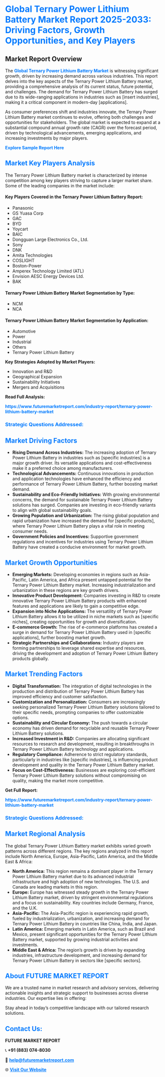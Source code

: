 <h1 style="color: #007BFF;">Global Ternary Power Lithium Battery Market Report 2025-2033: Driving Factors, Growth Opportunities, and Key Players</h1>

<section id="overview">
<h2>Market Report Overview</h2>
<p>The <a href="https://www.futuremarketreport.com/industry-report/ternary-power-lithium-battery-market" style="color: #007BFF; text-decoration: none;"><strong>Global Ternary Power Lithium Battery Market</strong></a> is witnessing significant growth, driven by increasing demand across various industries. This report delves into the key aspects of the Ternary Power Lithium Battery market, providing a comprehensive analysis of its current status, future potential, and challenges. The demand for Ternary Power Lithium Battery has surged due to its wide-ranging applications in industries such as [insert industries], making it a critical component in modern-day [applications].</p>
<p>As consumer preferences shift and industries innovate, the Ternary Power Lithium Battery market continues to evolve, offering both challenges and opportunities for stakeholders. The global market is expected to expand at a substantial compound annual growth rate (CAGR) over the forecast period, driven by technological advancements, emerging applications, and increasing investments by major players.</p>
</section>

<section id="overview">
<p><a href="https://www.futuremarketreport.com/request-sample/reportId=111877" style="color: #007BFF; text-decoration: none;"><strong>Explore Sample Report Here</strong></a></p>
</section>

<section id="key-players">
<h2 style="color: #007BFF;">Market Key Players Analysis</h2>
<p>The Ternary Power Lithium Battery market is characterized by intense competition among key players striving to capture a larger market share. Some of the leading companies in the market include:</p>
<h4>Key Players Covered in the Ternary Power Lithium Battery Report:</h4>
<ul><li>Panasonic</li><li>GS Yuasa Corp</li><li>GAC</li><li>BYD</li><li>Yoycart</li><li>BAIC</li><li>Dongguan Large Electronics Co., Ltd.</li><li>Sony</li><li>DNK</li><li>Amita Technologies</li><li>COSLIGHT</li><li>Boston-Power</li><li>Amperex Technology Limited (ATL)</li><li>Envision AESC Energy Devices Ltd.</li><li>BAK</li></ul>
<h4>Ternary Power Lithium Battery Market Segmentation by Type:</h4>
<ul><li>NCM</li><li>NCA</li></ul>

<h4>Ternary Power Lithium Battery Market Segmentation by Application:</h4>
<ul><li>Automotive</li><li>Power</li><li>Industrial</li><li>Others</li><li>Ternary Power Lithium Battery</li></ul>
<p><strong>Key Strategies Adopted by Market Players:</strong></p>
<ul>
<li>Innovation and R&D</li>
<li>Geographical Expansion</li>
<li>Sustainability Initiatives</li>
<li>Mergers and Acquisitions</li>
</ul>
</section>

<section>
<p><strong>Read Full Analysis: </strong></p><a href="https://www.futuremarketreport.com/industry-report/ternary-power-lithium-battery-market" style="color: #007BFF; text-decoration: none;"><strong>https://www.futuremarketreport.com/industry-report/ternary-power-lithium-battery-market</strong></a>
<h3 style="color: #007BFF;">Strategic Questions Addressed:</h3>
</section>

<section id="driving-factors">
<h2 style="color: #007BFF;">Market Driving Factors</h2>
<ul>
<li><strong>Rising Demand Across Industries:</strong> The increasing adoption of Ternary Power Lithium Battery in industries such as [specific industries] is a major growth driver. Its versatile applications and cost-effectiveness make it a preferred choice among manufacturers.</li>
<li><strong>Technological Advancements:</strong> Continuous innovations in production and application technologies have enhanced the efficiency and performance of Ternary Power Lithium Battery, further boosting market demand.</li>
<li><strong>Sustainability and Eco-Friendly Initiatives:</strong> With growing environmental concerns, the demand for sustainable Ternary Power Lithium Battery solutions has surged. Companies are investing in eco-friendly variants to align with global sustainability goals.</li>
<li><strong>Growing Population and Urbanization:</strong> The rising global population and rapid urbanization have increased the demand for [specific products], where Ternary Power Lithium Battery plays a vital role in meeting consumer needs.</li>
<li><strong>Government Policies and Incentives:</strong> Supportive government regulations and incentives for industries using Ternary Power Lithium Battery have created a conducive environment for market growth.</li>
</ul>
</section>

<section id="growth-opportunities">
<h2 style="color: #007BFF;">Market Growth Opportunities</h2>
<ul>
<li><strong>Emerging Markets:</strong> Developing economies in regions such as Asia-Pacific, Latin America, and Africa present untapped potential for the Ternary Power Lithium Battery market. Increasing industrialization and urbanization in these regions are key growth drivers.</li>
<li><strong>Innovative Product Development:</strong> Companies investing in R&D to create innovative Ternary Power Lithium Battery products with enhanced features and applications are likely to gain a competitive edge.</li>
<li><strong>Expansion into Niche Applications:</strong> The versatility of Ternary Power Lithium Battery allows it to be utilized in niche markets such as [specific niches], creating opportunities for growth and diversification.</li>
<li><strong>E-commerce Growth:</strong> The rise of e-commerce platforms has created a surge in demand for Ternary Power Lithium Battery used in [specific applications], further boosting market growth.</li>
<li><strong>Strategic Partnerships and Collaborations:</strong> Industry players are forming partnerships to leverage shared expertise and resources, driving the development and adoption of Ternary Power Lithium Battery products globally.</li>
</ul>
</section>

<section id="trending-factors">
<h2 style="color: #007BFF;">Market Trending Factors</h2>
<ul>
<li><strong>Digital Transformation:</strong> The integration of digital technologies in the production and distribution of Ternary Power Lithium Battery has improved efficiency and customer satisfaction.</li>
<li><strong>Customization and Personalization:</strong> Consumers are increasingly seeking personalized Ternary Power Lithium Battery solutions tailored to their specific needs, prompting companies to offer customizable options.</li>
<li><strong>Sustainability and Circular Economy:</strong> The push towards a circular economy has driven demand for recyclable and reusable Ternary Power Lithium Battery solutions.</li>
<li><strong>Increased Investment in R&D:</strong> Companies are allocating significant resources to research and development, resulting in breakthroughs in Ternary Power Lithium Battery technology and applications.</li>
<li><strong>Regulatory Compliance:</strong> Adherence to strict regulatory standards, particularly in industries like [specific industries], is influencing product development and quality in the Ternary Power Lithium Battery market.</li>
<li><strong>Focus on Cost-Effectiveness:</strong> Businesses are exploring cost-efficient Ternary Power Lithium Battery solutions without compromising on quality, making the market more competitive.</li>
</ul>
</section>

<section>
<p><strong>Get Full Report: </strong></p><a href="https://www.futuremarketreport.com/industry-report/ternary-power-lithium-battery-market" style="color: #007BFF; text-decoration: none;"><strong>https://www.futuremarketreport.com/industry-report/ternary-power-lithium-battery-market</strong></a>
<h3 style="color: #007BFF;">Strategic Questions Addressed:</h3>
</section>


<section id="regional-analysis">
<h2 style="color: #007BFF;">Market Regional Analysis</h2>
<p>The global Ternary Power Lithium Battery market exhibits varied growth patterns across different regions. The key regions analyzed in this report include North America, Europe, Asia-Pacific, Latin America, and the Middle East & Africa:</p>
<ul>
<li><strong>North America:</strong> This region remains a dominant player in the Ternary Power Lithium Battery market due to its advanced industrial infrastructure and high adoption of new technologies. The U.S. and Canada are leading markets in this region.</li>
<li><strong>Europe:</strong> Europe has witnessed steady growth in the Ternary Power Lithium Battery market, driven by stringent environmental regulations and a focus on sustainability. Key countries include Germany, France, and the U.K.</li>
<li><strong>Asia-Pacific:</strong> The Asia-Pacific region is experiencing rapid growth, fueled by industrialization, urbanization, and increasing demand for Ternary Power Lithium Battery in countries like China, India, and Japan.</li>
<li><strong>Latin America:</strong> Emerging markets in Latin America, such as Brazil and Mexico, present significant opportunities for the Ternary Power Lithium Battery market, supported by growing industrial activities and investments.</li>
<li><strong>Middle East & Africa:</strong> The region’s growth is driven by expanding industries, infrastructure development, and increasing demand for Ternary Power Lithium Battery in sectors like [specific sectors].</li>
</ul>
</section>

<footer>
<h2 style="color: #007BFF;">About FUTURE MARKET REPORT</h2>
<p>We are a trusted name in market research and advisory services, delivering actionable insights and strategic support to businesses across diverse industries. Our expertise lies in offering:</p>

<p>Stay ahead in today’s competitive landscape with our tailored research solutions.</p>

<h2 style="color: #007BFF;">Contact Us:</h2>
<p><strong>FUTURE MARKET REPORT</strong></p>
<p>📞 <strong>+91 (883) 074-8030</strong></p>
<p>📧 <strong><a href="mailto:help@futuremarketreport.com" style="color: #007BFF;">help@futuremarketreport.com</a></strong></p>
<p>🌐 <strong><a href="https://www.futuremarketreport.com/" style="color: #007BFF;">Visit Our Website</a></strong></p>
</footer>